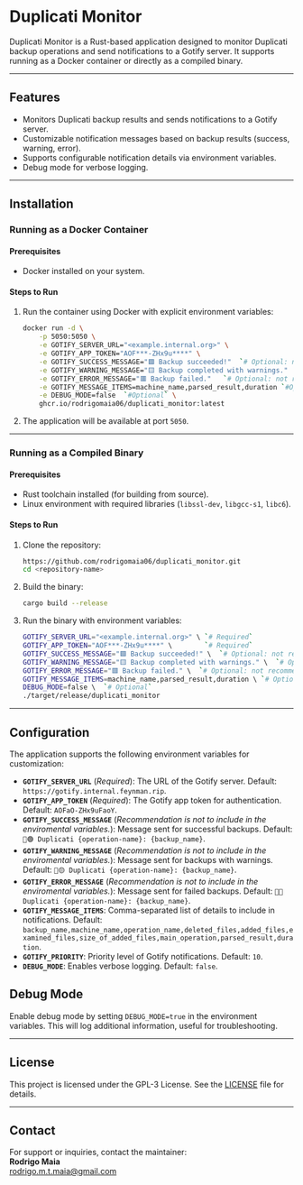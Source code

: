 # Duplicati Monitor

Duplicati Monitor is a Rust-based application designed to monitor Duplicati backup operations and send notifications to a Gotify server. It supports running as a Docker container or directly as a compiled binary.

---

## Features

- Monitors Duplicati backup results and sends notifications to a Gotify server.
- Customizable notification messages based on backup results (success, warning, error).
- Supports configurable notification details via environment variables.
- Debug mode for verbose logging.

---

## Installation

### Running as a Docker Container

#### Prerequisites
- Docker installed on your system.

#### Steps to Run
1. Run the container using Docker with explicit environment variables:
   ```bash
   docker run -d \
       -p 5050:5050 \
       -e GOTIFY_SERVER_URL="<example.internal.org>" \
       -e GOTIFY_APP_TOKEN="AOF***-ZHx9u****" \
       -e GOTIFY_SUCCESS_MESSAGE="🟩 Backup succeeded!"  `# Optional: not recommended` \
       -e GOTIFY_WARNING_MESSAGE="🟨 Backup completed with warnings."  `# Optional: not recommended` \
       -e GOTIFY_ERROR_MESSAGE="🟥 Backup failed."   `# Optional: not recommended` \
       -e GOTIFY_MESSAGE_ITEMS=machine_name,parsed_result,duration `#Optional` \
       -e DEBUG_MODE=false  `#Optional` \
       ghcr.io/rodrigomaia06/duplicati_monitor:latest
   ```

2. The application will be available at port `5050`.

---

### Running as a Compiled Binary

#### Prerequisites
- Rust toolchain installed (for building from source).
- Linux environment with required libraries (`libssl-dev`, `libgcc-s1`, `libc6`).

#### Steps to Run
1. Clone the repository:
   ```bash
   https://github.com/rodrigomaia06/duplicati_monitor.git
   cd <repository-name>
   ```

2. Build the binary:
   ```bash
   cargo build --release
   ```

3. Run the binary with environment variables:
   ```bash
   GOTIFY_SERVER_URL="<example.internal.org>" \ `# Required`
   GOTIFY_APP_TOKEN="AOF***-ZHx9u****" \        `# Required`
   GOTIFY_SUCCESS_MESSAGE="🟩 Backup succeeded!" \  `# Optional: not recommended`
   GOTIFY_WARNING_MESSAGE="🟨 Backup completed with warnings." \  `# Optional: not recommended`
   GOTIFY_ERROR_MESSAGE="🟥 Backup failed." \  `# Optional: not recommended`
   GOTIFY_MESSAGE_ITEMS=machine_name,parsed_result,duration \ `# Optional`
   DEBUG_MODE=false \  `# Optional`
   ./target/release/duplicati_monitor
   ```

---

## Configuration

The application supports the following environment variables for customization:

- **`GOTIFY_SERVER_URL`** (*Required*): The URL of the Gotify server. Default: `https://gotify.internal.feynman.rip`.
- **`GOTIFY_APP_TOKEN`** (*Required*): The Gotify app token for authentication. Default: `AOFaO-ZHx9uFaoY`.
- **`GOTIFY_SUCCESS_MESSAGE`** (*Recommendation is not to include in the enviromental variables.*): Message sent for successful backups. Default: `💾🟢 Duplicati {operation-name}: {backup_name}`.
- **`GOTIFY_WARNING_MESSAGE`** (*Recommendation is not to include in the enviromental variables.*): Message sent for backups with warnings. Default: `💾🟡 Duplicati {operation-name}: {backup_name}`.
- **`GOTIFY_ERROR_MESSAGE`** (*Recommendation is not to include in the enviromental variables.*): Message sent for failed backups. Default: `💾🔴 Duplicati {operation-name}: {backup_name}`.
- **`GOTIFY_MESSAGE_ITEMS`**: Comma-separated list of details to include in notifications. Default: `backup_name,machine_name,operation_name,deleted_files,added_files,examined_files,size_of_added_files,main_operation,parsed_result,duration`.
- **`GOTIFY_PRIORITY`**: Priority level of Gotify notifications. Default: `10`.
- **`DEBUG_MODE`**: Enables verbose logging. Default: `false`.

## Debug Mode

Enable debug mode by setting `DEBUG_MODE=true` in the environment variables. This will log additional information, useful for troubleshooting.

---

## License

This project is licensed under the GPL-3 License. See the [LICENSE](LICENSE) file for details.

---

## Contact

For support or inquiries, contact the maintainer:  
**Rodrigo Maia**  
<rodrigo.m.t.maia@gmail.com>
